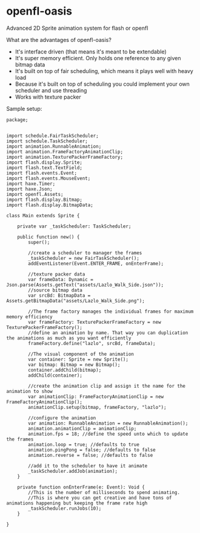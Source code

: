 openfl-oasis
============

Advanced 2D Sprite animation system for flash or openfl

What are the advantages of openfl-oasis?
 - It's interface driven (that means it's meant to be extendable)
 - It's super memory efficient. Only holds one reference to any given bitmap data
 - It's built on top of fair scheduling, which means it plays well with heavy load
 - Because it's built on top of scheduling you could implement your own scheduler and use threading
 - Works with texture packer

Sample setup:

    package;
    
    
    import schedule.FairTaskScheduler;
    import schedule.TaskScheduler;
    import animation.RunnableAnimation;
    import animation.FrameFactoryAnimationClip;
    import animation.TexturePackerFrameFactory;
    import flash.display.Sprite;
    import flash.text.TextField;
    import flash.events.Event;
    import flash.events.MouseEvent;
    import haxe.Timer;
    import haxe.Json;
    import openfl.Assets;
    import flash.display.Bitmap;
    import flash.display.BitmapData;
    
    class Main extends Sprite {
    
        private var _taskScheduler: TaskScheduler;
    
        public function new() {
            super();
    
            //create a scheduler to manager the frames
            _taskScheduler = new FairTaskScheduler();
            addEventListener(Event.ENTER_FRAME, onEnterFrame);
    
            //texture packer data
            var frameData: Dynamic = Json.parse(Assets.getText("assets/Lazlo_Walk_Side.json"));
            //source bitmap data
            var srcBd: BitmapData = Assets.getBitmapData("assets/Lazlo_Walk_Side.png");
    
            //The frame factory manages the individual frames for maximum memory efficiency
            var frameFactory: TexturePackerFrameFactory = new TexturePackerFrameFactory();
            //define an animation by name. That way you can duplication the animations as much as you want efficiently
            frameFactory.define("lazlo", srcBd, frameData);
    
            //The visual component of the animation
            var container: Sprite = new Sprite();
            var bitmap: Bitmap = new Bitmap();
            container.addChild(bitmap);
            addChild(container);
    
            //create the animation clip and assign it the name for the animation to show
            var animationClip: FrameFactoryAnimationClip = new FrameFactoryAnimationClip();
            animationClip.setup(bitmap, frameFactory, "lazlo");
    
            //configure the animation
            var animation: RunnableAnimation = new RunnableAnimation();
            animation.animationClip = animationClip;
            animation.fps = 18; //define the speed unto which to update the frames
            animation.loop = true; //defaults to true
            animation.pingPong = false; //defaults to false
            animation.reverse = false; //defaults to false
    
            //add it to the scheduler to have it animate
            _taskScheduler.addJob(animation);
        }
    
        private function onEnterFrame(e: Event): Void {
            //This is the number of milliseconds to spend animating.
            //This is where you can get creative and have tons of animations happening but keeping the frame rate high
            _taskScheduler.runJobs(10);
        }
    
    }
